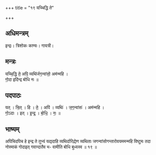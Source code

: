 +++
title = "१९ यच्चिद्धि ते"

+++
## अधिमन्त्रम्
इन्द्रः। त्रिशोकः काण्वः। गायत्री।

## मन्त्रः
यच्चि॒द्धि ते॒ अपि॒ व्यथि॑र्जग॒न्वांसो॒ अम॑न्महि ।  
गो॒दा इदि॑न्द्र बोधि नः ॥

## पदपाठः
यत् । चि॒त् । हि । ते॒ । अपि॑ । व्यथिः॑ । ज॒ग॒न्वांसः॑ । अम॑न्महि ।  
गो॒ऽदाः । इत् । इ॒न्द्र॒ । बो॒धि॒ । नः॒ ॥

## भाष्यम्
अपिचिदपिच हे इन्द्र ते तुभ्यं यद्यदाहि व्यथिर्दारिद्य्रेण व्यथिताः जगन्वांसोगन्तारोवयममन्महि विष्टुमः तदा नोस्माकं गोदाइत् गवान्दातैव भ- वामीति बोधि बुध्यस्व ॥ १९ ॥